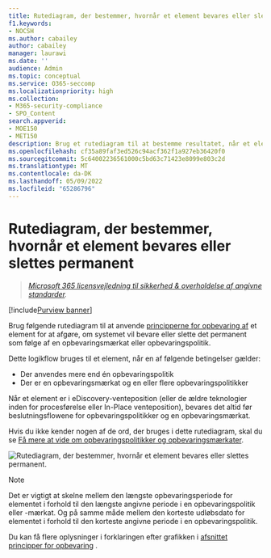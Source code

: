 ```yaml
---
title: Rutediagram, der bestemmer, hvornår et element bevares eller slettes
f1.keywords:
- NOCSH
ms.author: cabailey
author: cabailey
manager: laurawi
ms.date: ''
audience: Admin
ms.topic: conceptual
ms.service: O365-seccomp
ms.localizationpriority: high
ms.collection:
- M365-security-compliance
- SPO_Content
search.appverid:
- MOE150
- MET150
description: Brug et rutediagram til at bestemme resultatet, når et element har flere opbevaringspolitikker eller en opbevaringsmærkat og opbevaringspolitikker
ms.openlocfilehash: cf35a89faf3ed526c94acf362f1a927eb36420f0
ms.sourcegitcommit: 5c64002236561000c5bd63c71423e8099e803c2d
ms.translationtype: MT
ms.contentlocale: da-DK
ms.lasthandoff: 05/09/2022
ms.locfileid: "65286796"
---
```

# <a name="flowchart-to-determine-when-an-item-will-be-retained-or-permanently-deleted"></a>Rutediagram, der bestemmer, hvornår et element bevares eller slettes permanent

>*[Microsoft 365 licensvejledning til sikkerhed & overholdelse af angivne standarder](/office365/servicedescriptions/microsoft-365-service-descriptions/microsoft-365-tenantlevel-services-licensing-guidance/microsoft-365-security-compliance-licensing-guidance).*

[!include[Purview banner](../includes/purview-rebrand-banner.md)]

Brug følgende rutediagram til at anvende [principperne for opbevaring af](retention.md#the-principles-of-retention-or-what-takes-precedence) et element for at afgøre, om systemet vil bevare eller slette det permanent som følge af en opbevaringsmærkat eller opbevaringspolitik.

Dette logikflow bruges til et element, når en af følgende betingelser gælder:

- Der anvendes mere end én opbevaringspolitik
- Der er en opbevaringsmærkat og en eller flere opbevaringspolitikker

Når et element er i eDiscovery-venteposition (eller de ældre teknologier inden for procesførelse eller In-Place venteposition), bevares det altid før beslutningsflowene for opbevaringspolitikker og en opbevaringsmærkat.

Hvis du ikke kender nogen af de ord, der bruges i dette rutediagram, skal du se [Få mere at vide om opbevaringspolitikker og opbevaringsmærkater](retention.md).


   ![Rutediagram, der bestemmer, hvornår et element bevares eller slettes permanent.](../media/retention-flowchart.svg)

> [!NOTE]
> Det er vigtigt at skelne mellem den længste opbevaringsperiode for elementet i forhold til den længste angivne periode i en opbevaringspolitik eller -mærkat. Og på samme måde mellem den korteste udløbsdato for elementet i forhold til den korteste angivne periode i en opbevaringspolitik.
> 
> Du kan få flere oplysninger i forklaringen efter grafikken i [afsnittet principper for opbevaring](retention.md#the-principles-of-retention-or-what-takes-precedence) .

